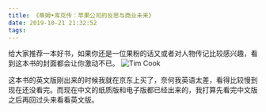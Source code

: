 ```yaml
---
title: 《蒂姆•库克传：苹果公司的反思与商业未来》
date: 2019-10-21 21:32:52
tags:
---
```


给大家推荐一本好书，如果你还是一位果粉的话又或者对人物传记比较感兴趣，看到这本书的封面都会让你激动不已。
![Tim Cook](tim-cook.jpg)

这本书的英文版刚出来的时候我就在京东上买了，奈何我英语太差，看得比较慢到现在还没看完。而现在中文的纸质版和电子版都已经出来的，我打算先看完中文版之后再回过头来看看英文版。
